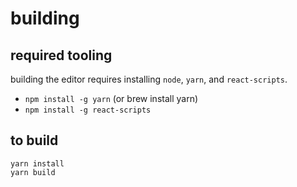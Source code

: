# building

## required tooling

building the editor requires installing `node`, `yarn`, and `react-scripts`.

- `npm install -g yarn` (or brew install yarn)
- `npm install -g react-scripts`

## to build

```
yarn install
yarn build
```

